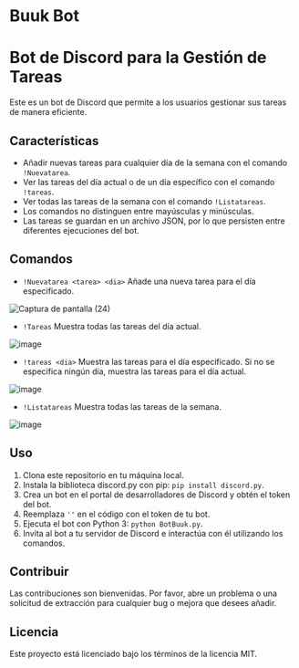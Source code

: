 # Buuk Bot

# Bot de Discord para la Gestión de Tareas

Este es un bot de Discord que permite a los usuarios gestionar sus tareas de manera eficiente.

## Características

- Añadir nuevas tareas para cualquier día de la semana con el comando `!Nuevatarea`.
- Ver las tareas del día actual o de un día específico con el comando `!tareas`.
- Ver todas las tareas de la semana con el comando `!Listatareas`.
- Los comandos no distinguen entre mayúsculas y minúsculas.
- Las tareas se guardan en un archivo JSON, por lo que persisten entre diferentes ejecuciones del bot.

## Comandos

- `!Nuevatarea <tarea> <dia>` Añade una nueva tarea para el día especificado.


![Captura de pantalla (24)](https://github.com/Aleexqnder/Buuk_Bot/assets/105314851/1eefa15d-c7bd-475d-be97-c4355056a713)

-  `!Tareas` Muestra todas las tareas del día actual.

![image](https://github.com/Aleexqnder/Buuk_Bot/assets/105314851/b6a50ab6-11e3-4d08-83d1-15763c0e143e)


- `!tareas <dia>` Muestra las tareas para el día especificado. Si no se especifica ningún día, muestra las tareas para el día actual.


![image](https://github.com/Aleexqnder/Buuk_Bot/assets/105314851/135a392c-f4dd-45e7-a71b-7c3fab11cf34)

- `!Listatareas` Muestra todas las tareas de la semana.


![image](https://github.com/Aleexqnder/Buuk_Bot/assets/105314851/85e3dfbf-1c3f-414f-a135-e4fa511c9ab1)

## Uso

1. Clona este repositorio en tu máquina local.
2. Instala la biblioteca discord.py con pip: `pip install discord.py`.
3. Crea un bot en el portal de desarrolladores de Discord y obtén el token del bot.
4. Reemplaza `''` en el código con el token de tu bot.
5. Ejecuta el bot con Python 3: `python BotBuuk.py`.
6. Invita al bot a tu servidor de Discord e interactúa con él utilizando los comandos.

## Contribuir

Las contribuciones son bienvenidas. Por favor, abre un problema o una solicitud de extracción para cualquier bug o mejora que desees añadir.

## Licencia

Este proyecto está licenciado bajo los términos de la licencia MIT.
